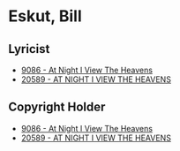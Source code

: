 # Eskut, Bill

## Lyricist

- [9086 - At Night I View The Heavens](/hymns/9086.md)
- [20589 - AT NIGHT I VIEW THE HEAVENS](/hymns/20589.md)

## Copyright Holder

- [9086 - At Night I View The Heavens](/hymns/9086.md)
- [20589 - AT NIGHT I VIEW THE HEAVENS](/hymns/20589.md)

